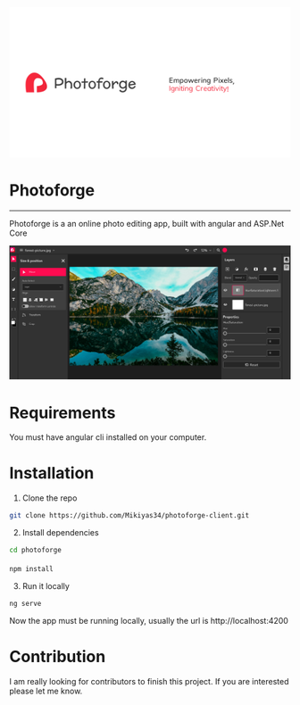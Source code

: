 <img src="./src/assets/pf-pic-2.png"/>

# Photoforge

<hr />

Photoforge is a an online  photo editing app, built with angular and ASP.Net Core</p>

![Showcase image](./src/assets/pf-screenshot-1.png)


# Requirements

You must have angular cli installed on your computer.



# Installation 

1. Clone the repo 

```bash
git clone https://github.com/Mikiyas34/photoforge-client.git
```

2. Install dependencies 

```bash 
cd photoforge

npm install
```

3. Run it locally 

```bash
ng serve
```
Now the app must be running locally, usually the url is http://localhost:4200



# Contribution 

I am really looking for contributors to finish this project.
If you are interested please let me know.
